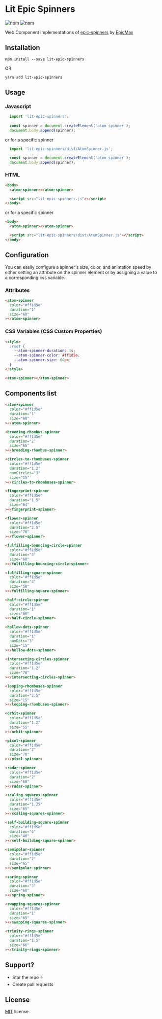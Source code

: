 # Lit Epic Spinners
[![npm](https://img.shields.io/npm/v/lit-epic-spinners.svg?style=popout-square)](https://www.npmjs.com/package/lit-epic-spinners)
[![npm](https://img.shields.io/npm/l/lit-epic-spinners.svg?style=popout-square)](https://github.com/craigjennings11/lit-epic-spinners/blob/master/LICENSE)

Web Component implementations of [epic-spinners](https://github.com/epicmaxco/epic-spinners) by [EpicMax](http://epic-spinners.epicmax.co/)

## Installation

`npm install --save lit-epic-spinners`

OR

`yarn add lit-epic-spinners`

## Usage

### Javascript

```js  
  import 'lit-epic-spinners';
  
  const spinner = document.createElement('atom-spinner');
  document.body.append(spinner);
```

or for a specific spinner

```js
  import 'lit-epic-spinners/dist/AtomSpinner.js';

  const spinner = document.createElement('atom-spinner');
  document.body.append(spinner);
```

### HTML

```html
<body>
  <atom-spinner></atom-spinner>

  <script src="lit-epic-spinners.js"></script>
</body>
```

or for a specific spinner

```html
<body>
  <atom-spinner></atom-spinner>

  <script src="lit-epic-spinners/dist/AtomSpinner.js"></script>
</body>
```

## Configuration

You can easily configure a spinner's size, color, and animation speed by either setting an attribute on the spinner element or by assigning a value to a corresponding css variable.

### Attributes

```html
<atom-spinner
  color="#ff1d5e"
  duration="1"
  size="60"
></atom-spinner>
```

### CSS Variables (CSS Custom Properties)

```html
<style>
  :root {
    --atom-spinner-duration: 1s;
    --atom-spinner-color: #ff1d5e;
    --atom-spinner-size: 60px;
  }
</style>

<atom-spinner></atom-spinner>
```

## Components list


```html
<atom-spinner
  color="#ff1d5e"
  duration="1"
  size="60"
></atom-spinner>

<breeding-rhombus-spinner
  color="#ff1d5e"
  duration="2"
  size="65"
></breeding-rhombus-spinner>

<circles-to-rhombuses-spinner
  color="#ff1d5e"
  duration="1.2"
  numCircles="3"
  size="15"
></circles-to-rhombuses-spinner>

<fingerprint-spinner
  color="#ff1d5e"
  duration="1.5"
  size="64"
></fingerprint-spinner>

<flower-spinner
  color="#ff1d5e"
  duration="2.5"
  size="70"
></flower-spinner>

<fulfilling-bouncing-circle-spinner
  color="#ff1d5e"
  duration="4"
  size="60"
></fulfilling-bouncing-circle-spinner>

<fulfilling-square-spinner
  color="#ff1d5e"
  duration="4"
  size="50"
></fulfilling-square-spinner>

<half-circle-spinner
  color="#ff1d5e"
  duration="1"
  size="60"
></half-circle-spinner>

<hollow-dots-spinner
  color="#ff1d5e"
  duration="1"
  numDots="3"
  size="15"
></hollow-dots-spinner>

<intersecting-circles-spinner
  color="#ff1d5e"
  duration="1.2"
  size="70"
></intersecting-circles-spinner>

<looping-rhombuses-spinner
  color="#ff1d5e"
  duration="2.5"
  size="15"
></looping-rhombuses-spinner>

<orbit-spinner
  color="#ff1d5e"
  duration="1.2"
  size="55"
></orbit-spinner>

<pixel-spinner
  color="#ff1d5e"
  duration="2"
  size="70"
></pixel-spinner>

<radar-spinner
  color="#ff1d5e"
  duration="2"
  size="60"
></radar-spinner>

<scaling-squares-spinner
  color="#ff1d5e"
  duration="1.25"
  size="65"
></scaling-squares-spinner>

<self-building-square-spinner
  color="#ff1d5e"
  duration="6"
  size="40"
></self-building-square-spinner>

<semipolar-spinner
  color="#ff1d5e"
  duration="2"
  size="65"
></semipolar-spinner>

<spring-spinner
  color="#ff1d5e"
  duration="3"
  size="60"
></spring-spinner>

<swapping-squares-spinner
  color="#ff1d5e"
  duration="1"
  size="65"
></swapping-squares-spinner>

<trinity-rings-spinner
  color="#ff1d5e"
  duration="1.5"
  size="66"
></trinity-rings-spinner>
```

## Support?
- Star the repo :star:
- Create pull requests 

## License
[MIT](https://github.com/craigjennings11/lit-epic-spinners/blob/master/LICENSE) license.
